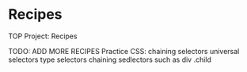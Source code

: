 # Recipes
TOP Project: Recipes

TODO: 
ADD MORE RECIPES
Practice CSS:
chaining selectors
universal selectors
type selectors
chaining sedlectors such as div .child